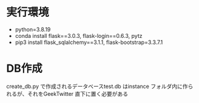# 実行環境
- python=3.8.19
- conda install flask==3.0.3, flask-login==0.6.3, pytz
- pip3 install flask_sqlalchemy==3.1.1, flask-bootstrap=3.3.7.1

# DB作成
create_db.py で作成されるデータベースtest.db はinstance フォルダ内に作られるが、それをGeekTwitter 直下に置く必要がある
